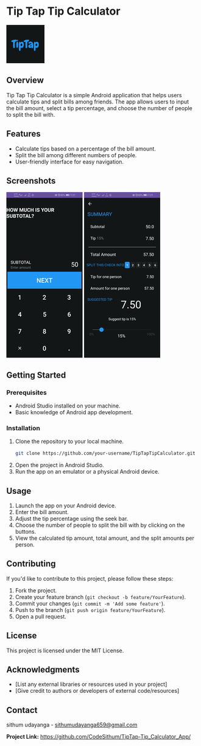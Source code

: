 # Tip Tap Tip Calculator
![App Logo](/app-logo.png)

## Overview
Tip Tap Tip Calculator is a simple Android application that helps users calculate tips and split bills among friends. The app allows users to input the bill amount, select a tip percentage, and choose the number of people to split the bill with.

## Features
- Calculate tips based on a percentage of the bill amount.
- Split the bill among different numbers of people.
- User-friendly interface for easy navigation.

## Screenshots
![Screenshot 1](/Tiptap-screenshot1.png)
![Screenshot 2](/Tiptap-screenshot2.png)

## Getting Started
### Prerequisites
- Android Studio installed on your machine.
- Basic knowledge of Android app development.

### Installation
1. Clone the repository to your local machine.
    ```bash
    git clone https://github.com/your-username/TipTapTipCalculator.git
    ```
2. Open the project in Android Studio.
3. Run the app on an emulator or a physical Android device.

## Usage
1. Launch the app on your Android device.
2. Enter the bill amount.
3. Adjust the tip percentage using the seek bar.
4. Choose the number of people to split the bill with by clicking on the buttons.
5. View the calculated tip amount, total amount, and the split amounts per person.

## Contributing
If you'd like to contribute to this project, please follow these steps:
1. Fork the project.
2. Create your feature branch (`git checkout -b feature/YourFeature`).
3. Commit your changes (`git commit -m 'Add some feature'`).
4. Push to the branch (`git push origin feature/YourFeature`).
5. Open a pull request.

## License
This project is licensed under the MIT License.

## Acknowledgments
- [List any external libraries or resources used in your project]
- [Give credit to authors or developers of external code/resources]

## Contact
sithum udayanga - sithumudayanga659@gmail.com

**Project Link:** https://github.com/CodeSithum/TipTap-Tip_Calculator_App/
